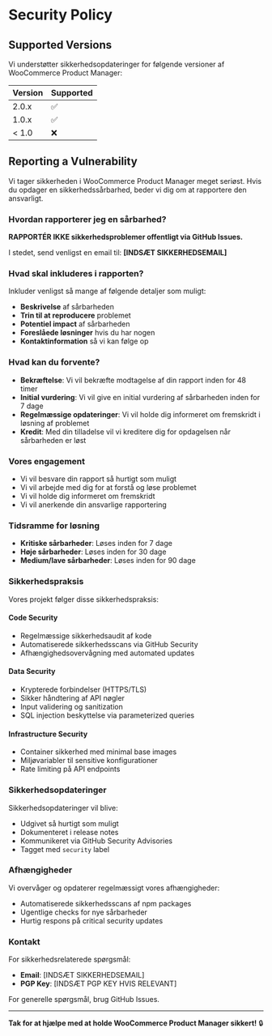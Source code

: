 # Security Policy

## Supported Versions

Vi understøtter sikkerhedsopdateringer for følgende versioner af WooCommerce Product Manager:

| Version | Supported          |
| ------- | ------------------ |
| 2.0.x   | :white_check_mark: |
| 1.0.x   | :white_check_mark: |
| < 1.0   | :x:                |

## Reporting a Vulnerability

Vi tager sikkerheden i WooCommerce Product Manager meget seriøst. Hvis du opdager en sikkerhedssårbarhed, beder vi dig om at rapportere den ansvarligt.

### Hvordan rapporterer jeg en sårbarhed?

**RAPPORTÉR IKKE sikkerhedsproblemer offentligt via GitHub Issues.**

I stedet, send venligst en email til: **[INDSÆT SIKKERHEDSEMAIL]**

### Hvad skal inkluderes i rapporten?

Inkluder venligst så mange af følgende detaljer som muligt:

- **Beskrivelse** af sårbarheden
- **Trin til at reproducere** problemet
- **Potentiel impact** af sårbarheden
- **Foreslåede løsninger** hvis du har nogen
- **Kontaktinformation** så vi kan følge op

### Hvad kan du forvente?

- **Bekræftelse**: Vi vil bekræfte modtagelse af din rapport inden for 48 timer
- **Initial vurdering**: Vi vil give en initial vurdering af sårbarheden inden for 7 dage
- **Regelmæssige opdateringer**: Vi vil holde dig informeret om fremskridt i løsning af problemet
- **Kredit**: Med din tilladelse vil vi kreditere dig for opdagelsen når sårbarheden er løst

### Vores engagement

- Vi vil besvare din rapport så hurtigt som muligt
- Vi vil arbejde med dig for at forstå og løse problemet
- Vi vil holde dig informeret om fremskridt
- Vi vil anerkende din ansvarlige rapportering

### Tidsramme for løsning

- **Kritiske sårbarheder**: Løses inden for 7 dage
- **Høje sårbarheder**: Løses inden for 30 dage
- **Medium/lave sårbarheder**: Løses inden for 90 dage

### Sikkerhedspraksis

Vores projekt følger disse sikkerhedspraksis:

#### Code Security
- Regelmæssige sikkerhedsaudit af kode
- Automatiserede sikkerhedsscans via GitHub Security
- Afhængighedsovervågning med automated updates

#### Data Security
- Krypterede forbindelser (HTTPS/TLS)
- Sikker håndtering af API nøgler
- Input validering og sanitization
- SQL injection beskyttelse via parameterized queries

#### Infrastructure Security
- Container sikkerhed med minimal base images
- Miljøvariabler til sensitive konfigurationer
- Rate limiting på API endpoints

### Sikkerhedsopdateringer

Sikkerhedsopdateringer vil blive:
- Udgivet så hurtigt som muligt
- Dokumenteret i release notes
- Kommunikeret via GitHub Security Advisories
- Tagget med `security` label

### Afhængigheder

Vi overvåger og opdaterer regelmæssigt vores afhængigheder:
- Automatiserede sikkerhedsscans af npm packages
- Ugentlige checks for nye sårbarheder
- Hurtig respons på critical security updates

### Kontakt

For sikkerhedsrelaterede spørgsmål:
- **Email**: [INDSÆT SIKKERHEDSEMAIL]
- **PGP Key**: [INDSÆT PGP KEY HVIS RELEVANT]

For generelle spørgsmål, brug GitHub Issues.

---

**Tak for at hjælpe med at holde WooCommerce Product Manager sikkert!** 🔒
